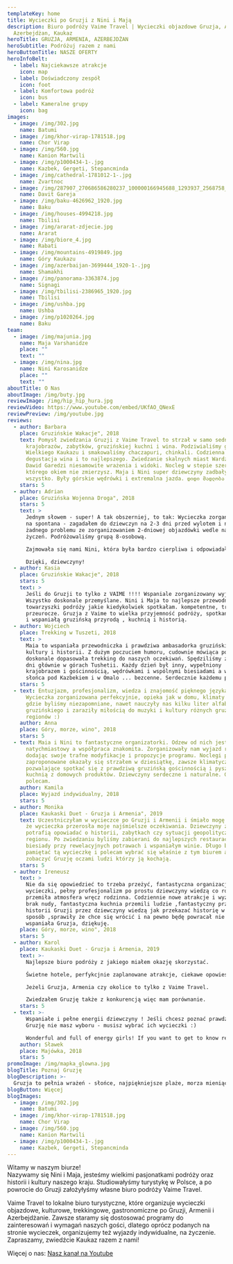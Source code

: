 ```yaml
---
templateKey: home
title: Wycieczki po Gruzji z Nini i Mają
description: Biuro podróży Vaime Travel | Wycieczki objazdowe Gruzja, Armenia,
  Azerbejdżan, Kaukaz
heroTitle: GRUZJA, ARMENIA, AZERBEJDŻAN
heroSubtitle: Podróżuj razem z nami
heroButtonTitle: NASZE OFERTY
heroInfoBelt:
  - label: Najciekawsze atrakcje
    icon: map
  - label: Doświadczony zespół
    icon: foot
  - label: Komfortowa podróż
    icon: bus
  - label: Kameralne grupy
    icon: bag
images:
  - image: /img/302.jpg
    name: Batumi
  - image: /img/khor-virap-1781518.jpg
    name: Chor Virap
  - image: /img/560.jpg
    name: Kanion Martwili
  - image: /img/p1000434-1-.jpg
    name: Kazbek, Gergeti, Stepancminda
  - image: /img/cathedral-1781012-1-.jpg
    name: Zvartnoc
  - image: /img/287907_270686586280237_100000166945688_1293937_2568758_o.jpg
    name: Davit Gareja
  - image: /img/baku-4626962_1920.jpg
    name: Baku
  - image: /img/houses-4994218.jpg
    name: Tbilisi
  - image: /img/ararat-zdjecie.jpg
    name: Ararat
  - image: /img/biore_4.jpg
    name: Rabati
  - image: /img/mountains-4919849.jpg
    name: Góry Kaukazu
  - image: /img/azerbaijan-3699444_1920-1-.jpg
    name: Shamakhi
  - image: /img/panorama-3363874.jpg
    name: Signagi
  - image: /img/tbilisi-2386965_1920.jpg
    name: Tbilisi
  - image: /img/ushba.jpg
    name: Ushba
  - image: /img/p1020264.jpg
    name: Baku
team:
  - image: /img/majunia.jpg
    name: Maja Varshanidze
    place: ""
    text: ""
  - image: /img/nina.jpg
    name: Nini Karosanidze
    place: ""
    text: ""
aboutTitle: O Nas
aboutImage: /img/buty.jpg
reviewImage: /img/hip_hip_hura.jpg
reviewVideo: https://www.youtube.com/embed/UKfAO_QNexE
reviewPreview: /img/youtube.jpg
reviews:
  - author: Barbara
    place: Gruzińskie Wakacje", 2018
    text: Pomysł zwiedzania Gruzji z Vaime Travel to strzał w samo sedno gruzińskich
      krajobrazów, zabytków, gruzińskiej kuchni i wina. Podziwialiśmy gory
      Wielkiego Kaukazu i smakowaliśmy chaczapuri, chinkali. Codzienna
      degustacja wina i to najlepszego. Zwiedzanie skalnych miast Wardzia i
      Dawid Garedzi niesamowite wrażenia i widoki. Nocleg w stepie szerokim,
      którego okiem nie zmierzysz. Maja i Nini super dziewczyny zadbały o
      wszystko. Były górskie wędrówki i extremalna jazda. დიდი მადლობა!
    stars: 5
  - author: Adrian
    place: Gruzińska Wojenna Droga", 2018
    stars: 5
    text: >
      Jednym słowem - super! A tak obszerniej, to tak: Wycieczka zorganizowana
      na spontana - zagadałem do dziewczyn na 2-3 dni przed wylotem i nie było
      żadnego problemu ze zorganizowaniem 2-dniowej objazdówki wedle naszych
      życzeń. Podróżowaliśmy grupą 8-osobową.

      Zajmowała się nami Nini, która była bardzo cierpliwa i odpowiadała na wszystkie pytania. Szkoda, że to tylko 2 dni :( Ale... niezapomniana przygoda :)

      Dzięki, dziewczyny!
  - author: Kasia
    place: Gruzińskie Wakacje", 2018
    stars: 5
    text: >
      Jeśli do Gruzji to tylko z VAIME !!!! Wspaniale zorganizowany wyjazd.
      Wszystko doskonale przemyślane. Nini i Maja to najlepsze przewodniczki i
      towarzyszki podróży jakie kiedykolwiek spotkałam. kompetentne, troskliwe i
      przeurocze. Gruzja z Vaime to wielka przyjemność podróży, spotkań z ludźmi
      i wspaniałą gruzińską przyrodą , kuchnią i historią.
  - author: Wojciech
    place: Trekking w Tuszeti, 2018
    text: >
      Maia to wspaniała przewodniczka i prawdziwa ambasadorka gruzińskiej
      kultury i historii. Z dużym poczuciem humoru, cudownie mówiąca po polsku i
      doskonale dopasowała trekking do naszych oczekiwań. Spędziliśmy z grupą 11
      dni głównie w górach Tushetii. Każdy dzień był inny, wypełniony
      krajobrazem i gościnnością, wędrówkami i wspólnymi biesiadami a wschody
      słońca pod Kazbekiem i w Omalo ... bezcenne. Serdecznie każdemu polecam
    stars: 5
  - text: Entuzjazm, profesjonalizm, wiedza i znajomość pięknego języka polskiego :)
      Wycieczka zorganizowana perfekcyjnie, opieka jak w domu, klimaty miejsc
      gdzie byliśmy niezapomniane, nawet nauczyły nas kilku liter alfabetu
      gruzińskiego i zaraziły miłością do muzyki i kultury różnych gruzińskich
      regionów :)
    author: Anna
    place: Góry, morze, wino", 2018
    stars: 5
  - text: Maia i Nini to fantastyczne organizatorki. Odzew od nich jest
      natychmiastowy a współpraca znakomita. Zorganizowały nam wyjazd rodzinny,
      dodając swoje trafne modyfikacje i propozycje programu. Noclegi przez nie
      zaproponowane okazały się strzałem w dziesiątkę, zawsze klimatyczne,
      pozwalające spotkać się z prawdziwą gruzińską gościnnością i pyszną
      kuchnią z domowych produktów. Dziewczyny serdeczne i naturalne. Gorąco
      polecam.
    author: Kamila
    place: Wyjazd indywidualny, 2018
    stars: 5
  - author: Monika
    place: Kaukaski Duet - Gruzja i Armenia", 2019
    text: Uczestniczyłam w wycieczce po Gruzji i Armenii i śmiało mogę powiedzieć,
      że wycieczka przerosła moje najśmielsze oczekiwania. Dziewczyny z pasją
      potrafią opowiadać o historii, zabytkach czy sytuacji geopolitycznej
      regionu. Po zwiedzaniu byliśmy zabierani do najlepszych restauracji na
      biesiady przy rewelacyjnych potrawach i wspaniałym winie. Długo będę
      pamiętać tą wycieczkę i polecam wybrać się właśnie z tym biurem aby
      zobaczyć Gruzję oczami ludzi którzy ją kochają.
    stars: 5
  - author: Ireneusz
    text: >
      Nie da się opowiedzieć to trzeba przeżyć, fantastyczna organizacja
      wycieczki, pełny profesjonalizm po prostu dziewczyny wiedzą co robią,
      przemiła atmosfera wręcz rodzinna. Codziennie nowe atrakcje i wyzwania
      brak nudy, fantastyczna kuchnia przemili ludzie ,fantastyczny przekaz o
      historii Gruzji przez dziewczyny wiedzą jak przekazać historię w ciekawy
      sposób ,sprawiły że chce się wrócić i na pewno będę powracał nie jeden raz
      wspaniała Gruzja, dziękuję.
    place: Góry, morze, wino", 2018
    stars: 5
  - author: Karol
    place: Kaukaski Duet - Gruzja i Armenia, 2019
    text: >-
      Najlepsze biuro podróży z jakiego miałem okazję skorzystać.

      Świetne hotele, perfykcjnie zaplanowane atrakcje, ciekawe opowieści o Gruzji i kaukazie, fantastyczne kolacje a po nich wieczorne dyskusje przy lampce wina.

      Jeżeli Gruzja, Armenia czy okolice to tylko z Vaime Travel. 

      Zwiedzałem Gruzję także z konkurencją więc mam porównanie.
    stars: 5
  - text: >-
      Wspaniałe i pełne energii dziewczyny ! Jeśli chcesz poznać prawdziwą
      Gruzję nie masz wyboru - musisz wybrać ich wycieczki :)

      Wonderful and full of energy girls! If you want to get to know real Georgia, you have no choice but to choose their trips 
    author: Sławek
    place: Majówka, 2018
    stars: 5
promoImage: /img/mapka_glowna.jpg
blogTitle: Poznaj Gruzję
blogDescription: >-
  Gruzja to pełnia wrażeń - słońce, najpiękniejsze plaże, morza mieniące się niezliczonymi odcieniami błękitu, zniewalające zabytki i nieziemskie krajobrazy. To także zdrowa, gruzińska kuchnia i Gruzini, którzy od wieków żyją w swoim tempie. Właśnie to wszystko chcemy Ci pokazać!
blogButton: Więcej
blogImages:
  - image: /img/302.jpg
    name: Batumi
  - image: /img/khor-virap-1781518.jpg
    name: Chor Virap
  - image: /img/560.jpg
    name: Kanion Martwili
  - image: /img/p1000434-1-.jpg
    name: Kazbek, Gergeti, Stepancminda
---
```

Witamy w naszym biurze!\
Nazywamy się Nini i Maja, jesteśmy wielkimi pasjonatkami podróży oraz historii i kultury naszego kraju. Studiowałyśmy turystykę w Polsce, a po powrocie do Gruzji założyłyśmy własne biuro podróży Vaime Travel.

Vaime Travel to lokalne biuro turystyczne, które organizuje wycieczki objazdowe, kulturowe, trekkingowe, gastronomiczne po Gruzji, Armenii i Azerbejdżanie. Zawsze staramy się dostosować programy do zainteresowań i wymagań naszych gości, dlatego oprócz podanych na stronie wycieczek, organizujemy też wyjazdy indywidualne, na życzenie. \
Zapraszamy, zwiedźcie Kaukaz razem z nami!

Więcej o nas: [Nasz kanał na Youtube](https://www.youtube.com/channel/UCnYblaR424qXMVwkZzbJLkg?view_as=subscriber)